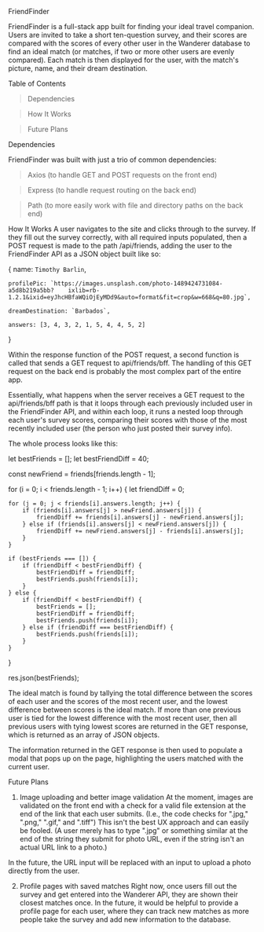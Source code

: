 FriendFinder

FriendFinder is a full-stack app built for finding your ideal travel companion. Users are invited to take a short ten-question survey, and their scores are compared with the scores of every other user in the Wanderer database to find an ideal match (or matches, if two or more other users are evenly compared). Each match is then displayed for the user, with the match's picture, name, and their dream destination.

Table of Contents
  
  >Dependencies
  
  >How It Works
  
  >Future Plans

Dependencies

FriendFinder was built with just a trio of common dependencies:

  
  >Axios (to handle GET and POST requests on the front end)
  
  >Express (to handle request routing on the back end)
  
  >Path (to more easily work with file and directory paths on the back end)


How It Works
A user navigates to the site and clicks through to the survey. If they fill out the survey correctly, with all required inputs populated, then a POST request is made to the path /api/friends, adding the user to the FriendFinder API as a JSON object built like so:


{
    name: `Timothy Barlin`,
    
    profilePic: `https://images.unsplash.com/photo-1489424731084-a5d8b219a5bb?    ixlib=rb-1.2.1&ixid=eyJhcHBfaWQiOjEyMDd9&auto=format&fit=crop&w=668&q=80.jpg`,
    
    dreamDestination: `Barbados`,
    
    answers: [3, 4, 3, 2, 1, 5, 4, 4, 5, 2]
}

Within the response function of the POST request, a second function is called that sends a GET request to api/friends/bff. The handling of this GET request on the back end is probably the most complex part of the entire app.

Essentially, what happens when the server receives a GET request to the api/friends/bff path is that it loops through each previously included user in the FriendFinder API, and within each loop, it runs a nested loop through each user's survey scores, comparing their scores with those of the most recently included user (the person who just posted their survey info).

The whole process looks like this:


let bestFriends = [];
let bestFriendDiff = 40;

const newFriend = friends[friends.length - 1];

for (i = 0; i < friends.length - 1; i++) {
    let friendDiff = 0;

    for (j = 0; j < friends[i].answers.length; j++) {
        if (friends[i].answers[j] > newFriend.answers[j]) {
            friendDiff += friends[i].answers[j] - newFriend.answers[j];
        } else if (friends[i].answers[j] < newFriend.answers[j]) {
            friendDiff += newFriend.answers[j] - friends[i].answers[j];
        }
    }

    if (bestFriends === []) {
        if (friendDiff < bestFriendDiff) {
            bestFriendDiff = friendDiff;
            bestFriends.push(friends[i]);
        }
    } else {
        if (friendDiff < bestFriendDiff) {
            bestFriends = [];
            bestFriendDiff = friendDiff;
            bestFriends.push(friends[i]);
        } else if (friendDiff === bestFriendDiff) {
            bestFriends.push(friends[i]);
        }
    }
}

res.json(bestFriends);

The ideal match is found by tallying the total difference between the scores of each user and the scores of the most recent user, and the lowest difference between scores is the ideal match. If more than one previous user is tied for the lowest difference with the most recent user, then all previous users with tying lowest scores are returned in the GET response, which is returned as an array of JSON objects.

The information returned in the GET response is then used to populate a modal that pops up on the page, highlighting the users matched with the current user.

Future Plans

1. Image uploading and better image validation
At the moment, images are validated on the front end with a check for a valid file extension at the end of the link that each user submits. (I.e., the code checks for ".jpg," ".png," ".gif," and ".tiff") This isn't the best UX approach and can easily be fooled. (A user merely has to type ".jpg" or something similar at the end of the string they submit for photo URL, even if the string isn't an actual URL link to a photo.)

In the future, the URL input will be replaced with an input to upload a photo directly from the user.

2. Profile pages with saved matches
Right now, once users fill out the survey and get entered into the Wanderer API, they are shown their closest matches once. In the future, it would be helpful to provide a profile page for each user, where they can track new matches as more people take the survey and add new information to the database.

